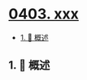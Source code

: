 # [0403. xxx](https://github.com/Tdahuyou/TNotes.leetcode/tree/main/notes/0403.%20xxx)

<!-- region:toc -->

- [1. 📝 概述](#1--概述)

<!-- endregion:toc -->

## 1. 📝 概述
